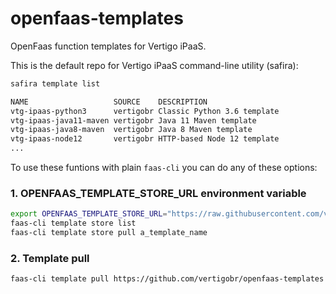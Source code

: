 # openfaas-templates

OpenFaas function templates for Vertigo iPaaS.

This is the default repo for Vertigo iPaaS command-line utility (safira):

```sh
safira template list

NAME                   SOURCE    DESCRIPTION
vtg-ipaas-python3      vertigobr Classic Python 3.6 template
vtg-ipaas-java11-maven vertigobr Java 11 Maven template
vtg-ipaas-java8-maven  vertigobr Java 8 Maven template
vtg-ipaas-node12       vertigobr HTTP-based Node 12 template
...
```

To use these funtions with plain `faas-cli` you can do any of these options:

### 1. OPENFAAS_TEMPLATE_STORE_URL environment variable

```sh
export OPENFAAS_TEMPLATE_STORE_URL="https://raw.githubusercontent.com/vertigobr/openfaas-templates/master/templates.json"
faas-cli template store list
faas-cli template store pull a_template_name
```

### 2. Template pull

```sh
faas-cli template pull https://github.com/vertigobr/openfaas-templates
```

